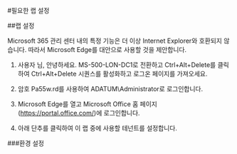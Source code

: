 ﻿#필요한 랩 설정

##랩 설정

Microsoft 365 관리 센터 내의 특정 기능은 더 이상 Internet Explorer와 호환되지 않습니다. 따라서 Microsoft Edge를 대안으로 사용할 것을 제안합니다.

1. 사용자 님, 안녕하세요. MS-500-LON-DC1로 전환하고 Ctrl+Alt+Delete를 클릭하여 Ctrl+Alt+Delete 시퀀스를 활성화하고 로그온 페이지를 가져오세요.

2. 암호 Pa55w.rd를 사용하여 ADATUM\Administrator로 로그인합니다.

3. Microsoft Edge를 열고 Microsoft Office 홈 페이지(https://portal.office.com/)에 로그인합니다.

4. 아래 단추를 클릭하여 이 랩 중에 사용할 테넌트를 설정합니다.

###환경 설정
